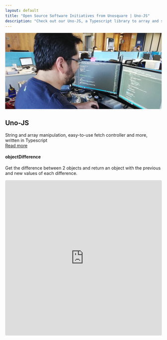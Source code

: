```yaml
---
layout: default
title: "Open Source Software Initiatives from Unosquare | Uno-JS"
description: "Check out our Uno-JS, a Typescript library to array and string manipulation."
---
```

<div class="container content-home">
  <div class="main-hero hero">
      <img src="/assets/coding-like-a-god.jpg" class="px-5" alt="React logo" />
      <div class="hero-title title-black">
          <h2 class="text-uppercase">Uno-JS</h2>
          <div id="hero-label">
           String and array manipulation, easy-to-use fetch controller and more, written in Typescript
          </div>
          <a class="link-gray" href="https://github.com/unosquare/uno-js"> Read more
          </a>
      </div>
  </div>
</div>
<div class="container content-home">
  <div class="row">
    <div class="col-12 mb-4">
        <h4 class="text-uppercase">objectDifference</h4>
          <p>
            Get the difference between 2 objects and return an object with the previous and new values of each difference.
          </p>
          <iframe
            src="https://codesandbox.io/embed/compassionate-feistel-8mhky?expanddevtools=1&fontsize=14&hidenavigation=1&theme=dark"
            style="width:100%; height:500px; border:0; border-radius: 4px; overflow:hidden;"
            title="Uno-JS/objectDifference"
            allow="geolocation; microphone; camera; midi; vr; accelerometer; gyroscope; payment; ambient-light-sensor; encrypted-media; usb"
            sandbox="allow-modals allow-forms allow-popups allow-scripts allow-same-origin"
          ></iframe>
      </div>
  </div>
</div>
